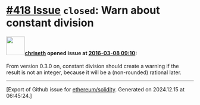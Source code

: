 # [\#418 Issue](https://github.com/ethereum/solidity/issues/418) `closed`: Warn about constant division

#### <img src="https://avatars.githubusercontent.com/u/9073706?v=4" width="50">[chriseth](https://github.com/chriseth) opened issue at [2016-03-08 09:10](https://github.com/ethereum/solidity/issues/418):

From version 0.3.0 on, constant division should create a warning if the result is not an integer, because it will be a (non-rounded) rational later.





-------------------------------------------------------------------------------



[Export of Github issue for [ethereum/solidity](https://github.com/ethereum/solidity). Generated on 2024.12.15 at 06:45:24.]
